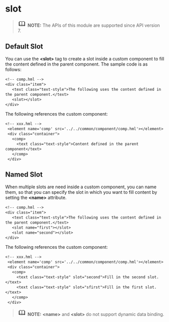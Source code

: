 # slot<a name="EN-US_TOPIC_0000001127284840"></a>

>![](../../public_sys-resources/icon-note.gif) **NOTE:** 
>The APIs of this module are supported since API version 7.

## Default Slot<a name="section68133181214"></a>

You can use the  **<slot\>**  tag to create a slot inside a custom component to fill the content defined in the parent component. The sample code is as follows:

```
<!-- comp.hml -->
<div class="item">  
   <text class="text-style">The following uses the content defined in the parent component.</text> 
   <slot></slot> 
</div>
```

The following references the custom component:

```
<!-- xxx.hml --> 
 <element name='comp' src='../../common/component/comp.hml'></element>  
 <div class="container">  
   <comp>
     <text class="text-style">Content defined in the parent component</text> 
   </comp>  
 </div>
```

## Named Slot<a name="section18337143291211"></a>

When multiple slots are need inside a custom component, you can name them, so that you can specify the slot in which you want to fill content by setting the  **<name\>**  attribute.

```
<!-- comp.hml -->
<div class="item">  
   <text class="text-style">The following uses the content defined in the parent component.</text> 
   <slot name="first"></slot>
   <slot name="second"></slot> 
</div>
```

The following references the custom component:

```
<!-- xxx.hml --> 
 <element name='comp' src='../../common/component/comp.hml'></element>  
 <div class="container">  
   <comp>
     <text class="text-style" slot="second">Fill in the second slot.</text> 
     <text class="text-style" slot="sfirst">Fill in the first slot.</text>
   </comp>  
 </div>
```

>![](../../public_sys-resources/icon-note.gif) **NOTE:** 
>**<name\>**  and  **<slot\>**  do not support dynamic data binding.

